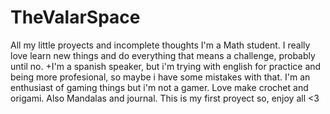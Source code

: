 # TheValarSpace
All my little proyects and incomplete thoughts
I'm a Math student. I really love learn new things and do everything that means a challenge, probably until no.
+I'm a spanish speaker, but i'm trying with english for practice and being more profesional, so maybe i have some mistakes with that.
I'm an enthusiast of gaming things but i'm not a gamer.
Love make crochet and origami. Also Mandalas and journal.
This is my first proyect so, enjoy all <3 
